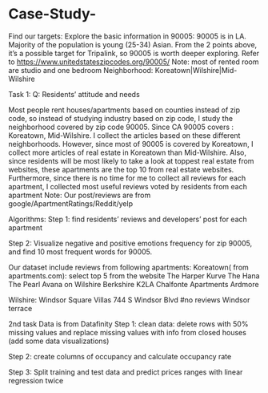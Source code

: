 # Case-Study-
Find our targets:
Explore the basic information in 90005:
90005 is in LA. 
Majority of the population is young (25-34) Asian.
From the 2 points above, it’s a possible target for Tripalink, so 90005 is worth deeper exploring.
Refer to https://www.unitedstateszipcodes.org/90005/ 
Note: most of rented room are studio and one bedroom
          Neighborhood: Koreatown|Wilshire|Mid-Wilshire

Task 1: 
Q: Residents’ attitude and needs 

Most people rent houses/apartments based on counties instead of zip code, so instead of studying industry based on zip code, I study the neighborhood covered by zip code 90005. Since CA 90005 covers : Koreatown, Mid-Wilshire. I collect the articles based on these different neighborhoods. However, since most of 90005 is covered by Koreatown, I collect more articles of real estate in Koreatown than Mid-Wilshire. Also, since residents will be most likely to take a look at toppest real estate from websites, these apartments are the top 10 from real estate websites. Furthermore, since there is no time for me to collect all reviews for each apartment, I collected most useful reviews voted by residents from each apartment
Note: Our post/reviews are from google/ApartmentRatings/Reddit/yelp

Algorithms:
Step 1: find residents’ reviews and developers’ post for each apartment

Step 2: Visualize negative and positive emotions frequency for zip 90005, and find 10 most frequent words for 90005.

Our dataset include reviews from following apartments:
Koreatown( from apartments.com): select top 5 from the website
The Harper
Kurve
The Hana
The Pearl
Avana on Wilshire
Berkshire K2LA
Chalfonte Apartments
Ardmore

Wilshire:
Windsor Square Villas
744 S Windsor Blvd #no reviews
Windsor terrace

2nd task 
Data is from Datafinity
Step 1: clean data: delete rows with 50% missing values and replace missing values with info from closed houses (add some data visualizations)

Step 2: create columns of occupancy and calculate occupancy rate

Step 3: Split training and test data and predict prices ranges with linear regression twice


